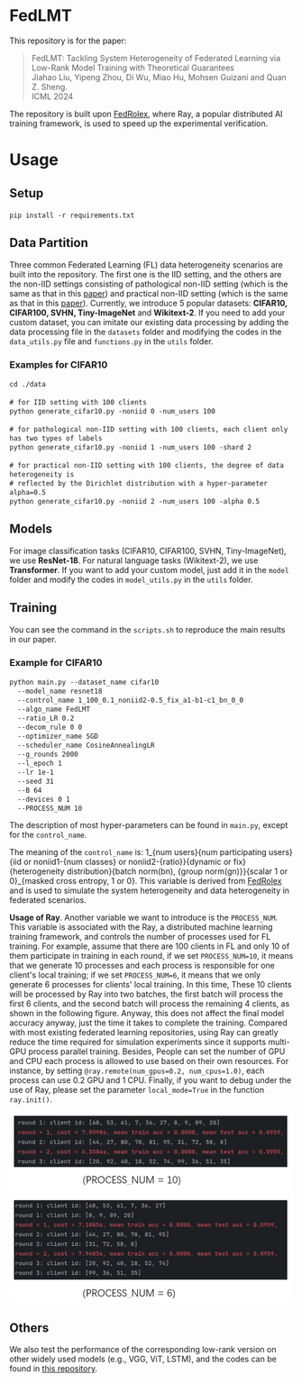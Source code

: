 # FedLMT
This repository is for the paper:
> FedLMT: Tackling System Heterogeneity of Federated Learning via Low-Rank Model Training with Theoretical Guarantees \
> Jiahao Liu, Yipeng Zhou, Di Wu, Miao Hu, Mohsen Guizani and Quan Z. Sheng. \
> ICML 2024

The repository is built upon [FedRolex](https://github.com/AIoT-MLSys-Lab/FedRolex), where Ray, a popular distributed AI training framework, is used to speed up the experimental verification. 
 
# Usage
## Setup
``
pip install -r requirements.txt
``
## Data Partition
Three common Federated Learning (FL) data heterogeneity scenarios are built into the repository. The first one is the IID setting, and the others are the non-IID settings consisting of pathological non-IID setting (which is the same as that in this [paper](https://arxiv.org/abs/1602.05629)) and practical non-IID setting (which is the same as that in this [paper](https://arxiv.org/pdf/1909.06335)). 
Currently, we introduce 5 popular datasets: **CIFAR10, CIFAR100, SVHN, Tiny-ImageNet** and **Wikitext-2**. If you need to add your custom dataset, you can imitate our existing data processing by adding the data processing file in the ``datasets`` folder and modifying the codes in the ``data_utils.py`` file and ``functions.py`` in the ``utils`` folder. 

### Examples for CIFAR10
```
cd ./data

# for IID setting with 100 clients
python generate_cifar10.py -noniid 0 -num_users 100

# for pathological non-IID setting with 100 clients, each client only has two types of labels
python generate_cifar10.py -noniid 1 -num_users 100 -shard 2

# for practical non-IID setting with 100 clients, the degree of data heterogeneity is
# reflected by the Dirichlet distribution with a hyper-parameter alpha=0.5  
python generate_cifar10.py -noniid 2 -num_users 100 -alpha 0.5
```

## Models
For image classification tasks (CIFAR10, CIFAR100, SVHN, Tiny-ImageNet), we use **ResNet-18**. 
For natural language tasks (Wikitext-2), we use **Transformer**. 
If you want to add your custom model, just add it in the ``model`` folder and modify the codes in ``model_utils.py`` in the ``utils`` folder.

## Training
You can see the command in the ``scripts.sh`` to reproduce the main results in our paper.

### Example for CIFAR10
```
python main.py --dataset_name cifar10
  --model_name resnet18
  --control_name 1_100_0.1_noniid2-0.5_fix_a1-b1-c1_bn_0_0
  --algo_name FedLMT
  --ratio_LR 0.2
  --decom_rule 0 0
  --optimizer_name SGD
  --scheduler_name CosineAnnealingLR
  --g_rounds 2000
  --l_epoch 1
  --lr 1e-1
  --seed 31
  --B 64
  --devices 0 1
  --PROCESS_NUM 10
```
The description of most hyper-parameters can be found in ``main.py``, except for the `control_name`.

The meaning of the `control_name` is:
1_{num users}{num participating users}{iid or noniid1-{num classes} or noniid2-{ratio}}{dynamic or fix}{heterogeneity distribution}{batch norm(bn), {group norm(gn)}}{scalar 1 or 0}_{masked cross entropy, 1 or 0}. This variable is derived from [FedRolex](https://github.com/AIoT-MLSys-Lab/FedRolex) and is used to simulate the system heterogeneity and data heterogeneity in federated scenarios.

**Usage of Ray**. Another variable we want to introduce is the `PROCESS_NUM`. This variable is associated with the Ray, a distributed machine learning training framework, and controls the number of processes used for FL training. For example, assume that there are 100 clients in FL and only $10%$ of them participate in training in each round, if we set `PROCESS_NUM=10`, it means that we generate 10 processes and each process is responsible for one client's local training; 
if we set `PROCESS_NUM=6`, it means that we only generate 6 processes for clients' local training. In this time, These 10 clients will be processed by Ray into two batches, the first batch will process the first 6 clients, and the second batch will process the remaining 4 clients, as shown in the following figure. Anyway, this does not affect the final model accuracy anyway, just the time it takes to complete the training. Compared with most existing federated learning repositories, using Ray can greatly reduce the time required for simulation experiments since 
it supports multi-GPU process parallel training. Besides, People can set the number of GPU and CPU each process is allowed to 
use based on their own resources. For instance, by setting `@ray.remote(num_gpus=0.2, num_cpus=1.0)`, each process can 
use 0.2 GPU and 1 CPU. Finally, if you want to debug under the use of Ray, please set the parameter `local_mode=True` in the function `ray.init()`.

![Image text](./pictures/process_num.JPG)


## Others
We also test the performance of the corresponding low-rank version on other widely used models (e.g., VGG, ViT, LSTM), 
and the codes can be found in [this repository](https://github.com/Sherrylife/Low-rank_Model_Training).
